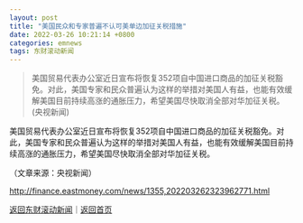 ```yaml
---
layout: post
title: "美国民众和专家普遍不认可美单边加征关税措施"
date: 2022-03-26 10:21:14 +0800
categories: emnews
tags: 东财滚动新闻
---
```

> 美国贸易代表办公室近日宣布将恢复352项自中国进口商品的加征关税豁免。对此，美国专家和民众普遍认为这样的举措对美国人有益，也能有效缓解美国目前持续高涨的通胀压力，希望美国尽快取消全部对华加征关税。 (央视新闻)

<p>美国贸易代表办公室近日宣布将恢复352项自中国进口商品的加征关税豁免。对此，美国专家和民众普遍认为这样的举措对美国人有益，也能有效缓解美国目前持续高涨的通胀压力，希望美国尽快取消全部对华加征关税。</p><p class="em_media">（文章来源：央视新闻）</p>

<http://finance.eastmoney.com/news/1355,202203262323962771.html>

[返回东财滚动新闻](//finews.withounder.com/emnews/)｜[返回首页](//finews.withounder.com/)